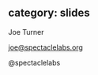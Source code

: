 category: slides
---
<span class="red big">Joe Turner</span>

<span class="blue">joe@spectaclelabs.org</span>

<span class="red big">@spectaclelabs</span>
